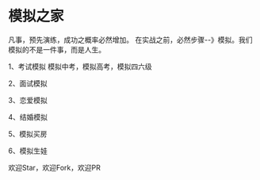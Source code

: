 # 模拟之家

  凡事，预先演练，成功之概率必然增加。
  在实战之前，必然步骤--》模拟。我们模拟的不是一件事，而是人生。

   1、考试模拟
      模拟中考，模拟高考，模拟四六级

   2、面试模拟

   3、恋爱模拟

   4、结婚模拟
   
   5、模拟买房
   
   6、模拟生娃
   
   
   
欢迎Star，欢迎Fork，欢迎PR
